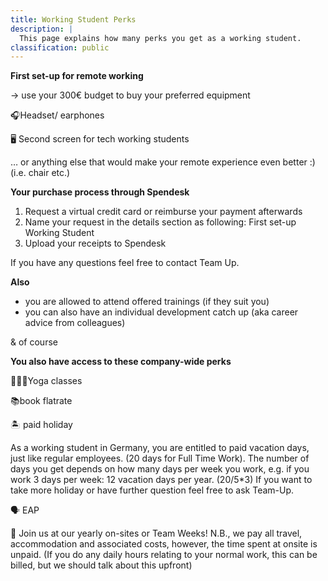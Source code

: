 ```yaml
---
title: Working Student Perks
description: |
  This page explains how many perks you get as a working student.
classification: public
---
```

**First set-up for remote working**

-> use your 300€ budget to buy your preferred equipment

🎧Headset/ earphones

🖥 Second screen for tech working students

… or anything else that would make your remote experience even better :) (i.e. chair etc.)

**Your purchase process through Spendesk**

1. Request a virtual credit card or reimburse your payment afterwards
1. Name your request in the details section as following: First set-up Working Student
1. Upload your receipts to Spendesk

If you have any questions feel free to contact Team Up.

**Also**

- you are allowed to attend offered trainings (if they suit you)
- you can also have an individual development catch up (aka career advice from colleagues)

& of course

**You also have access to these company-wide perks**

🧘🏽‍♀️Yoga classes

📚book flatrate

🏝 paid holiday

As a working student in Germany, you are entitled to paid vacation days, just like regular employees. (20 days for Full Time Work). The number of days you get depends on how many days per week you work, e.g. if you work 3 days per week: 12 vacation days per year. (20/5*3) If you want to take more holiday or have further question feel free to ask Team-Up.

🗣 EAP

🌴 Join us at our yearly on-sites or Team Weeks! N.B., we pay all travel, accommodation and associated costs, however, the time spent at onsite is unpaid. (If you do any daily hours relating to your normal work, this can be billed, but we should talk about this upfront) 
